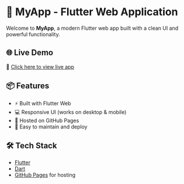 # 🚀 MyApp - Flutter Web Application

Welcome to **MyApp**, a modern Flutter web app built with a clean UI and powerful functionality.

## 🌐 Live Demo

🔗 [Click here to view live app](https://pradeepmeena05.github.io/myapp/)

## 📦 Features

- ⚡ Built with Flutter Web
- 💻 Responsive UI (works on desktop & mobile)
- 🎯 Hosted on GitHub Pages
- 🔧 Easy to maintain and deploy

## 🛠️ Tech Stack

- [Flutter](https://flutter.dev/)
- [Dart](https://dart.dev/)
- [GitHub Pages](https://pages.github.com/) for hosting


